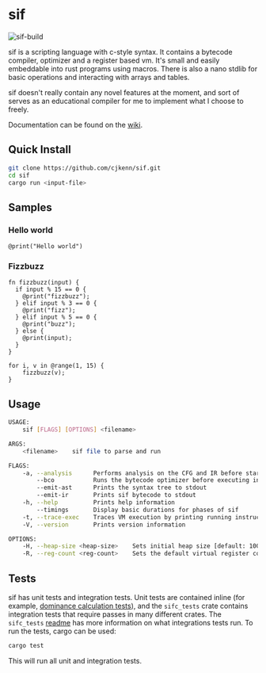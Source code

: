 # sif

![sif-build](https://github.com/cjkenn/sif/workflows/sif-build/badge.svg?branch=master)

sif is a scripting language with c-style syntax. It contains a bytecode compiler, optimizer and a register based vm. It's small and easily embeddable into rust programs using macros. There is also a nano stdlib for basic operations and interacting with arrays and tables.

sif doesn't really contain any novel features at the moment, and sort of serves as an educational compiler for me to implement what I choose to freely. 

Documentation can be found on the [wiki](https://github.com/cjkenn/sif/wiki).

## Quick Install
```sh
git clone https://github.com/cjkenn/sif.git
cd sif
cargo run <input-file>
```

## Samples

### Hello world
```
@print("Hello world")
```

### Fizzbuzz
```
fn fizzbuzz(input) {
  if input % 15 == 0 {
    @print("fizzbuzz");
  } elif input % 3 == 0 {
    @print("fizz");
  } elif input % 5 == 0 {
    @print("buzz");
  } else {
    @print(input);
  }
}

for i, v in @range(1, 15) {
    fizzbuzz(v);
}
```

## Usage
```sh
USAGE:
    sif [FLAGS] [OPTIONS] <filename>

ARGS:
    <filename>    sif file to parse and run

FLAGS:
    -a, --analysis      Performs analysis on the CFG and IR before starting the vm
        --bco           Runs the bytecode optimizer before executing in vm
        --emit-ast      Prints the syntax tree to stdout
        --emit-ir       Prints sif bytecode to stdout
    -h, --help          Prints help information
        --timings       Display basic durations for phases of sif
    -t, --trace-exec    Traces VM execution by printing running instructions to stdout
    -V, --version       Prints version information

OPTIONS:
    -H, --heap-size <heap-size>    Sets initial heap size [default: 100]
    -R, --reg-count <reg-count>    Sets the default virtual register count [default: 1024]
```

## Tests
sif has unit tests and integration tests. Unit tests are contained inline (for example, [dominance calculation tests](https://github.com/cjkenn/sif/blob/master/sifc_analysis/src/dom.rs#L224)), and the `sifc_tests` crate contains integration tests that require passes in many different crates. The `sifc_tests` [readme](https://github.com/cjkenn/sif/blob/master/sifc_tests/README.md) has more information on what integrations tests run. To run the tests, cargo can be used:

```sh
cargo test
```

This will run all unit and integration tests.
